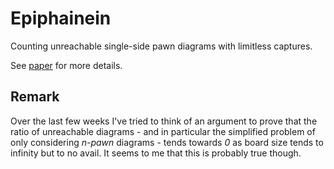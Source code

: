 # Epiphainein

Counting unreachable single-side pawn diagrams with limitless captures.

See [paper](https://arxiv.org/pdf/2202.00428.pdf) for more details.

## Remark
Over the last few weeks I've tried to think of an argument to prove that the ratio of unreachable diagrams - and in particular the simplified problem of only considering <em>n-pawn</em> diagrams - tends towards <em>0</em> as board size tends to infinity but to no avail. It seems to me that this is probably true though.
